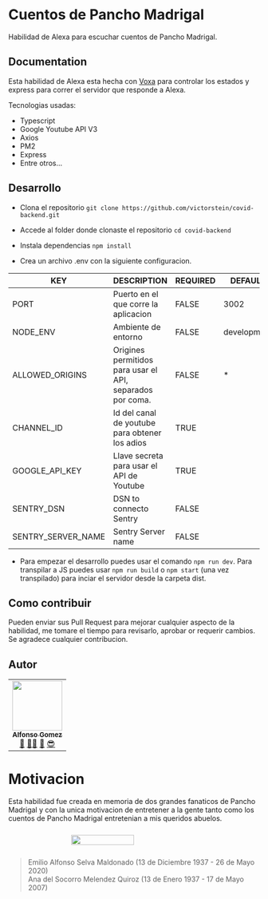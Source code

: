 # Cuentos de Pancho Madrigal

Habilidad de Alexa para escuchar cuentos de Pancho Madrigal.

## Documentation

Esta habilidad de Alexa esta hecha con [Voxa]('https://github.com/VoxaAI/voxa') para controlar los estados y express para correr el servidor que responde a Alexa.

Tecnologias usadas:
- Typescript
- Google Youtube API V3
- Axios
- PM2
- Express
- Entre otros...

## Desarrollo

* Clona el repositorio
	```git clone https://github.com/victorstein/covid-backend.git```

* Accede al folder donde clonaste el repositorio
	```cd covid-backend```

* Instala dependencias
	```npm install```

* Crea un archivo .env con la siguiente configuracion.

| KEY | DESCRIPTION | REQUIRED | DEFAULT
| ------ | ------ | ------ | --------- |
PORT| Puerto en el que corre la aplicacion | FALSE | 3002
NODE_ENV| Ambiente de entorno | FALSE | development
ALLOWED_ORIGINS | Origines permitidos para usar el API, separados por coma. | FALSE | *
CHANNEL_ID | Id del canal de youtube para obtener los adios | TRUE | 
GOOGLE_API_KEY | Llave secreta para usar el API de Youtube | TRUE |
SENTRY_DSN | DSN to connecto Sentry | FALSE |
SENTRY_SERVER_NAME | Sentry Server name | FALSE |

* Para empezar el desarrollo puedes usar el comando ```npm run dev```. Para transpilar a JS puedes usar ```npm run build``` o ```npm start``` (una vez transpilado) para inciar el servidor desde la carpeta dist.

## Como contribuir

Pueden enviar sus Pull Request para mejorar cualquier aspecto de la habilidad, me tomare el tiempo para revisarlo, aprobar or requerir cambios. Se agradece cualquier contribucion.

## Autor

<!-- prettier-ignore -->
<table><tr><td align="center"><a href="http://victorstein.github.io"><img src="https://avatars3.githubusercontent.com/u/11080740?v=3" width="100px;" /><br /><sub><b>Alfonso Gomez</b></sub></a><br /><a href="#question" title="Answering Questions">💬</a> <a href="#" title="Documentation">📖</a><a href="#tool" title="Tools">🔧</a> <a href="#review" title="Reviewed Pull Requests">👀</a> <a href="#maintenance" title="Maintenance">😎</a></td></table>

# Motivacion

Esta habilidad fue creada en memoria de dos grandes fanaticos de Pancho Madrigal y con la unica motivacion de entretener a la gente tanto como los cuentos de Pancho Madrigal entretenian a mis queridos abuelos.

<div style="width: 100%; display: flex; justify-content: center; margin: 5% 0px;">
  <img style="width: 50%; height: auto;" src="https://lh3.googleusercontent.com/pw/ACtC-3d40TgKZbNKJDf7I0Tu4GPshJO1SNEgIqs_ZEVshGmUjLBwYRQmwhG4g_3YdeG_8N47fd2SwNM6NMlA6AKvWY_pX4RA34vZBDc6HEw6D05koN7I8RxK7Oap_Ai_XosTY-xz99RxpyNtCROTnQWg-Ov9=w1280-h960-no?authuser=0" />
</div>

> Emilio Alfonso Selva Maldonado (13 de Diciembre 1937 - 26 de Mayo 2020)<br>
> Ana del Socorro Melendez Quiroz (13 de Enero 1937 - 17 de Mayo 2007)